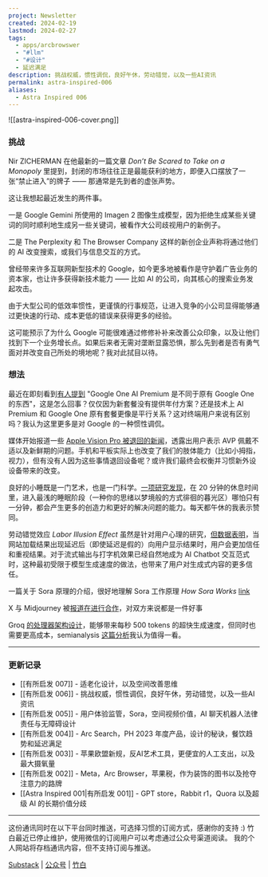 ```yaml
---
project: Newsletter
created: 2024-02-19
lastmod: 2024-02-27
tags:
  - apps/arcbrowswer
  - "#llm"
  - "#设计"
  - 延迟满足
description: 挑战权威，惯性调侃，良好午休，劳动错觉，以及一些AI资讯
permalink: astra-inspired-006
aliases:
  - Astra Inspired 006
---
```

![[astra-inspired-006-cover.png]]
### 挑战

Nir ZICHERMAN 在他最新的一篇文章 *Don’t Be Scared to Take on a Monopoly* 里提到，封闭的市场往往正是最能获利的地方，即便入口摆放了一张“禁止进入”的牌子 —— 那通常是先到者的虚张声势。

这让我想起最近发生的两件事。

一是 Google Gemini 所使用的 Imagen 2 图像生成模型，因为拒绝生成某些关键词的同时顺利地生成另一些关键词，被看作大公司歧视用户的新例子。

二是 The Perplexity 和 The Browser Company 这样的新创企业声称将通过他们的 AI 改变搜索，或我们与信息交互的方式。

曾经带来许多互联网新型技术的 Google，如今更多地被看作是守护着广告业务的资本家，也让许多获得新技术能力 —— 比如 AI 的公司，向其核心的搜索业务发起攻击。

由于大型公司的低效率惯性，更谨慎的行事规范，让进入竞争的小公司显得能够通过更快速的行动、成本更低的错误来获得更多的经验。

这可能预示了为什么 Google 可能很难通过修修补补来改善公众印象，以及让他们找到下一个业务增长点。如果后来者无需对垄断显露恐惧，那么先到者是否有勇气面对并改变自己所处的境地呢？我对此拭目以待。
### 想法

最近在即刻看到[有人提到](https://web.okjike.com/originalPost/65d35f909185c305d1700039) "Google One AI Premium 是不同于原有 Google One 的东西"，这是怎么回事？仅仅因为新套餐没有提供年付方案？还是技术上 AI Premium 和 Google One 原有套餐更像是平行关系？这对终端用户来说有区别吗？我认为这里更多是对 Google 的一种惯性调侃。

媒体开始报道一些 [Apple Vision Pro 被退回的新闻](https://36kr.com/p/2658259476561025)，透露出用户表示 AVP 佩戴不适以及新鲜期的问题。手机和平板实际上也改变了我们的肢体能力（比如小拇指，视力），但有没有人因为这些事情退回设备呢？或许我们最终会权衡并习惯新外设设备带来的改变。

良好的小睡既是一门艺术，也是一门科学。[一项研究发现](https://www.nytimes.com/2023/11/23/well/live/afternoon-nap-tips.html)，在 20 分钟的休息时间里，进入最浅的睡眠阶段（一种你的思绪以梦境般的方式徘徊的暮光区）哪怕只有一分钟，都会产生更多的创造力和更好的解决问题的能力。每天都午休的我表示赞同。

劳动错觉效应 *Labor Illusion Effect* 虽然是针对用户心理的研究，[但数据表明](https://bootcamp.uxdesign.cc/labor-illusion-ux-psychology-e5d7cd240a89)，当网站加载结果出现延迟后（即使延迟是假的）向用户显示结果时，用户会更加信任和重视结果。对于流式输出与打字机效果已经自然地成为 AI Chatbot 交互范式时，这种最初受限于模型生成速度的做法，也带来了用户对生成式内容的更多信任。

一篇关于 Sora 原理的介绍，很好地理解 Sora 工作原理 *How Sora Works*  [link](https://every.to/chain-of-thought/sora-and-the-future-of-filmmaking)

X 与 Midjourney 被[报道在进行合作](https://bootcamp.uxdesign.cc/midjourney-and-x-twitter-a-potential-partnership-incoming-833e92fd319c)，对双方来说都是一件好事

Groq [的处理器架构设计](https://m.huxiu.com/article/2701185.html)，能够带来每秒 500 tokens 的超快生成速度，但同时也需要更高成本，semianalysis [这篇分析](https://www.semianalysis.com/p/groq-inference-tokenomics-speed-but)我认为值得一看。

---
### 更新记录

- [[有所启发 007]] - 适老化设计，以及空间改善思维
- [[有所启发 006]] - 挑战权威，惯性调侃，良好午休，劳动错觉，以及一些AI资讯
- [[有所启发 005]] - 用户体验监管，Sora，空间视频价值，AI 聊天机器人法律责任与无障碍设计
- [[有所启发 004]] - Arc Search，PH 2023 年度产品，设计的秘诀，餐饮趋势和延迟满足
- [[有所启发 003]] - 苹果欧盟新规，反AI艺术工具，更便宜的人工支出，以及最大摄氧量
-  [[有所启发 002]] - Meta，Arc Browser，苹果税，作为装饰的图书以及抢夺注意力的路牌
-  [[Astra Inspired 001|有所启发 001]] - GPT store，Rabbit r1，Quora 以及超级 AI 的长期价值分歧

---

这份通讯同时在以下平台同时推送，可选择习惯的订阅方式，感谢你的支持 :)
竹白最近已停止维护，使用微信的订阅用户可以考虑通过公众号渠道阅读。
我的个人网站将存档通讯内容，但不支持订阅与推送。

[Substack](https://yishan.substack.com/) | [公众号](https://mp.weixin.qq.com/s/PwzZMluKeIoU5X-ngJe32A) | [竹白](https://speciouspm.zhubai.love/)

